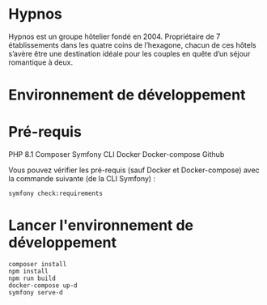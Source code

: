 # Hypnos

Hypnos est un groupe hôtelier fondé en 2004. Propriétaire de 7 établissements dans les quatre
coins de l’hexagone, chacun de ces hôtels s’avère être une destination idéale pour les couples
en quête d’un séjour romantique à deux.

# Environnement de développement

# Pré-requis

PHP 8.1
Composer
Symfony CLI
Docker
Docker-compose
Github

Vous pouvez vérifier les pré-requis (sauf Docker et Docker-compose) avec la commande suivante (de la CLI Symfony) :

    symfony check:requirements

# Lancer l'environnement de développement

    composer install
    npm install
    npm run build
    docker-compose up-d
    symfony serve-d


